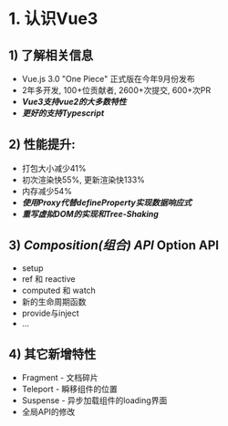 # 1. 认识Vue3

## 1) 了解相关信息

- Vue.js 3.0 "One Piece" 正式版在今年9月份发布
- 2年多开发, 100+位贡献者, 2600+次提交, 600+次PR
- ***Vue3支持vue2的大多数特性***
- ***更好的支持Typescript***



## 2) 性能提升:

- 打包大小减少41%
- 初次渲染快55%, 更新渲染快133%
- 内存减少54%
- ***使用Proxy代替defineProperty实现数据响应式***
- ***重写虚拟DOM的实现和Tree-Shaking***



## 3) *Composition(组合) API*    Option API

- setup
- ref 和 reactive
- computed 和 watch
- 新的生命周期函数
- provide与inject
- ...



## 4) 其它新增特性

-  Fragment - 文档碎片
-  Teleport - 瞬移组件的位置
-  Suspense - 异步加载组件的loading界面
-  全局API的修改
